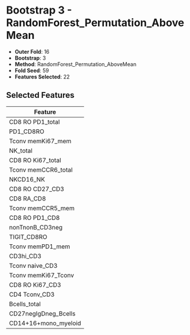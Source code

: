 # Bootstrap 3 - RandomForest_Permutation_AboveMean

- **Outer Fold**: 16
- **Bootstrap**: 3
- **Method**: RandomForest_Permutation_AboveMean
- **Fold Seed**: 59
- **Features Selected**: 22

## Selected Features

| Feature |
|---------|
| CD8 RO PD1_total |
| PD1_CD8RO |
| Tconv memKi67_mem |
| NK_total |
| CD8 RO Ki67_total |
| Tconv memCCR6_total |
| NKCD16_NK |
| CD8 RO CD27_CD3 |
| CD8 RA_CD8 |
| Tconv memCCR5_mem |
| CD8 RO PD1_CD8 |
| nonTnonB_CD3neg |
| TIGIT_CD8RO |
| Tconv memPD1_mem |
| CD3hi_CD3 |
| Tconv naive_CD3 |
| Tconv memKi67_Tconv |
| CD8  RO Ki67_CD3 |
| CD4 Tconv_CD3 |
| Bcells_total |
| CD27negIgDneg_Bcells |
| CD14+16+mono_myeloid |
